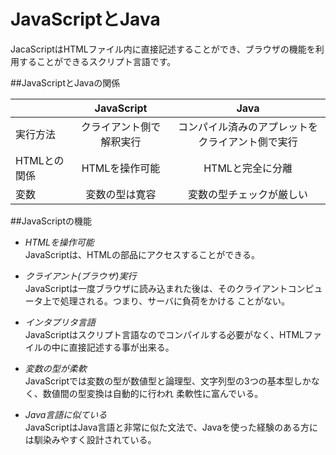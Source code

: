 # JavaScriptとJava
JacaScriptはHTMLファイル内に直接記述することができ、ブラウザの機能を利用することができるスクリプト言語です。

##JavaScriptとJavaの関係

|            |       JavaScript       |                      Java                      |
|:-----------|:----------------------:|:----------------------------------------------:|
|実行方法    |クライアント側で解釈実行|コンパイル済みのアプレットをクライアント側で実行|
|HTMLとの関係|     HTMLを操作可能    |                HTMLと完全に分離                |
|変数        |      変数の型は寛容   |            変数の型チェックが厳しい            |

##JavaScriptの機能
- *HTMLを操作可能*<br>
JavaScriptは、HTMLの部品にアクセスすることができる。

- *クライアント(ブラウザ)実行*<br>
JavaScriptは一度ブラウザに読み込まれた後は、そのクライアントコンピュータ上で処理される。つまり、サーバに負荷をかける
ことがない。

- *インタプリタ言語*<br>
JavaScriptはスクリプト言語なのでコンパイルする必要がなく、HTMLファイルの中に直接記述する事が出来る。

- *変数の型が柔軟*<br>
JavaScriptでは変数の型が数値型と論理型、文字列型の3つの基本型しかなく、数値間の型変換は自動的に行われ
柔軟性に富んでいる。

- *Java言語に似ている*<br>
JavaScriptはJava言語と非常に似た文法で、Javaを使った経験のある方には馴染みやすく設計されている。

